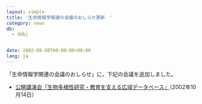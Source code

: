 ```yaml
---
layout: simple
title: '生命情報学関連の会議のおしらせ更新　'
category: news
db:
  - ddbj


date: 2002-08-08T00:00:00+09:00
lang: ja
---
```


「生命情報学関連の会議のおしらせ」に，下記の会議を追加しました。

<ul>
    <li><a href="http://protist.i.hosei.ac.jp/GBIF/1014.html">公開講演会「生物多様性研究・教育を支える広域データベース」</a>（2002年10月14日）</li>
</ul>

